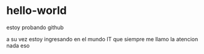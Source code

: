 # hello-world
estoy probando github

a su vez estoy ingresando en el mundo IT
que siempre me llamo la atencion
nada eso 

